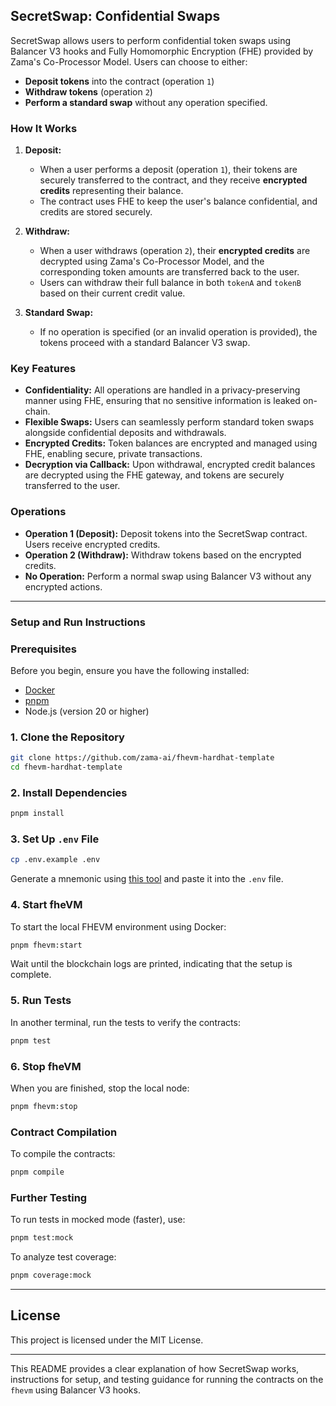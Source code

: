 ## SecretSwap: Confidential Swaps 

SecretSwap allows users to perform confidential token swaps using Balancer V3 hooks and Fully Homomorphic Encryption (FHE) provided by Zama's Co-Processor Model. Users can choose to either:
- **Deposit tokens** into the contract (operation `1`)
- **Withdraw tokens** (operation `2`)
- **Perform a standard swap** without any operation specified.

### How It Works

1. **Deposit:**
   - When a user performs a deposit (operation `1`), their tokens are securely transferred to the contract, and they receive **encrypted credits** representing their balance.
   - The contract uses FHE to keep the user's balance confidential, and credits are stored securely.
   
2. **Withdraw:**
   - When a user withdraws (operation `2`), their **encrypted credits** are decrypted using Zama's Co-Processor Model, and the corresponding token amounts are transferred back to the user.
   - Users can withdraw their full balance in both `tokenA` and `tokenB` based on their current credit value.

3. **Standard Swap:**
   - If no operation is specified (or an invalid operation is provided), the tokens proceed with a standard Balancer V3 swap.

### Key Features
- **Confidentiality:** All operations are handled in a privacy-preserving manner using FHE, ensuring that no sensitive information is leaked on-chain.
- **Flexible Swaps:** Users can seamlessly perform standard token swaps alongside confidential deposits and withdrawals.
- **Encrypted Credits:** Token balances are encrypted and managed using FHE, enabling secure, private transactions.
- **Decryption via Callback:** Upon withdrawal, encrypted credit balances are decrypted using the FHE gateway, and tokens are securely transferred to the user.

### Operations
- **Operation 1 (Deposit):** Deposit tokens into the SecretSwap contract. Users receive encrypted credits.
- **Operation 2 (Withdraw):** Withdraw tokens based on the encrypted credits.
- **No Operation:** Perform a normal swap using Balancer V3 without any encrypted actions.

---

### Setup and Run Instructions

### Prerequisites

Before you begin, ensure you have the following installed:

- [Docker](https://docs.docker.com/engine/install/)
- [pnpm](https://pnpm.io/installation)
- Node.js (version 20 or higher)

### 1. Clone the Repository

```bash
git clone https://github.com/zama-ai/fhevm-hardhat-template
cd fhevm-hardhat-template
```

### 2. Install Dependencies

```bash
pnpm install
```

### 3. Set Up `.env` File

```bash
cp .env.example .env
```

Generate a mnemonic using [this tool](https://iancoleman.io/bip39/) and paste it into the `.env` file.

### 4. Start fheVM

To start the local FHEVM environment using Docker:

```bash
pnpm fhevm:start
```

Wait until the blockchain logs are printed, indicating that the setup is complete.

### 5. Run Tests

In another terminal, run the tests to verify the contracts:

```bash
pnpm test
```

### 6. Stop fheVM

When you are finished, stop the local node:

```bash
pnpm fhevm:stop
```

### Contract Compilation

To compile the contracts:

```bash
pnpm compile
```

### Further Testing

To run tests in mocked mode (faster), use:

```bash
pnpm test:mock
```

To analyze test coverage:

```bash
pnpm coverage:mock
```

---

## License

This project is licensed under the MIT License.

---

This README provides a clear explanation of how SecretSwap works, instructions for setup, and testing guidance for running the contracts on the `fhevm` using Balancer V3 hooks.